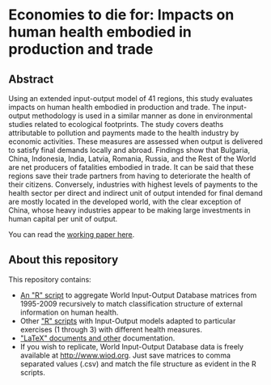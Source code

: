 # Economies to die for: Impacts on human health embodied in production and trade

## Abstract

Using an extended input-output model of 41 regions, this study evaluates impacts on human health embodied in production and trade. The input-output methodology is used in a similar manner as done in environmental studies related to ecological footprints. The study covers deaths attributable to pollution and payments made to the health industry by economic activities. These measures are assessed when output is delivered to satisfy final demands locally and abroad. Findings show that Bulgaria, China, Indonesia, India, Latvia, Romania, Russia, and the Rest of the World are net producers of fatalities embodied in trade. It can be said that these regions save their trade partners from having to deteriorate the health of their citizens. Conversely, industries with highest levels of payments to the health sector per direct and indirect unit of output intended for final demand are mostly located in the developed world, with the clear exception of China, whose heavy industries appear to be making large investments in human capital per unit of output. 

You can read the [working paper here](https://github.com/renatovargas/to-die-for/blob/master/latex/thesis.pdf).

## About this repository

This repository contains:

* [An "R" script](https://github.com/renatovargas/to-die-for/blob/master/code/00_reshapeFD.R) to aggregate World Input-Output Database matrices from 1995-2009 recursively to match classification structure of external information on human health. 
* Other ["R" scripts](https://github.com/renatovargas/to-die-for/tree/master/code) with Input-Output models adapted to particular exercises (1 through 3) with different health measures.
* ["LaTeX" documents and other](https://github.com/renatovargas/to-die-for/tree/master/latex) documentation. 
* If you wish to replicate, World Input-Output Database data is freely available at http://www.wiod.org. Just save matrices to comma separated values (.csv) and match the file structure as evident in the R scripts.
